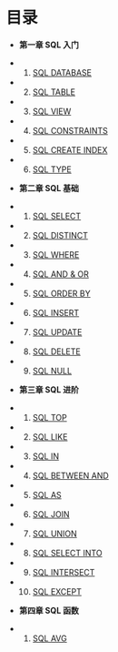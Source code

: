 目录
===
* **第一章 SQL 入门**
 - 01. [SQL DATABASE](book/Chapter01/01-db.md)
 - 02. [SQL TABLE](book/Chapter01/02-table.md)
 - 03. [SQL VIEW](book/Chapter01/03-view.md)
 - 04. [SQL CONSTRAINTS](book/Chapter01/04-constraints.md)
 - 05. [SQL CREATE INDEX](book/Chapter01/05-create-index.md)
 - 06. [SQL TYPE](book/Chapter01/06-type.md)
* **第二章 SQL 基础**
 - 01. [SQL SELECT](book/Chapter02/02-select.md)
 - 02. [SQL DISTINCT](book/Chapter02/03-distinct.md)
 - 03. [SQL WHERE](book/Chapter02/04-where.md)
 - 04. [SQL AND & OR](book/Chapter02/05-and-or.md)
 - 05. [SQL ORDER BY](book/Chapter02/06-order-by.md)
 - 06. [SQL INSERT](book/Chapter02/07-insert-into.md)
 - 07. [SQL UPDATE](book/Chapter02/08-update.md)
 - 08. [SQL DELETE](book/Chapter02/08-delete.md)
 - 09. [SQL NULL](book/Chapter02/09-null.md)
* **第三章 SQL 进阶**
 - 01. [SQL TOP](book/Chapter03/01-limit-top.md)
 - 02. [SQL LIKE](book/Chapter03/02-like.md)
 - 03. [SQL IN](book/Chapter03/03-in.md)
 - 04. [SQL BETWEEN AND](book/Chapter03/04-between-and.md)
 - 05. [SQL AS](book/Chapter03/05-as.md)
 - 06. [SQL JOIN](book/Chapter03/06-join.md)
 - 07. [SQL UNION](book/Chapter03/07-union.md)
 - 08. [SQL SELECT INTO](book/Chapter03/08-select-into.md)
 - 09. [SQL INTERSECT](book/Chapter03/09-intersect.md)
 - 10. [SQL EXCEPT](book/Chapter03/10-except.md)
* **第四章 SQL 函数**
 - 01. [SQL AVG](book/Chapter04/01-avg.md)
